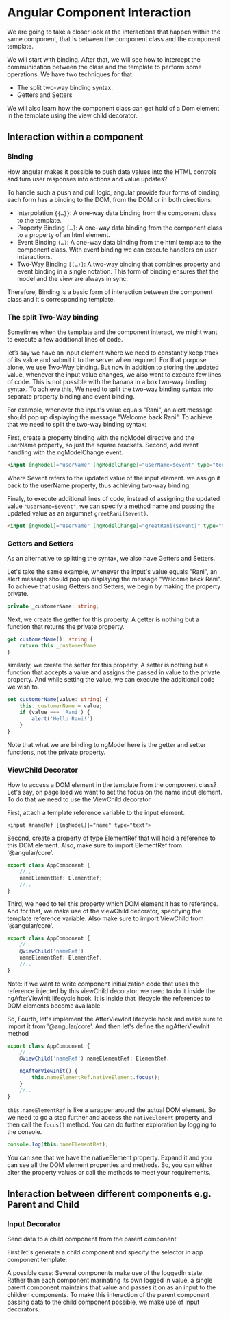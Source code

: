 # Angular Component Interaction

We are going to take a closer look at the interactions that happen within the same component, that is between the component class and the component template. 

We will start with binding. After that, we will see how to intercept the communication between the class and the template to perform some operations. We have two techniques for that:

* The split two-way binding syntax.
* Getters and Setters

We will also learn how the component class can get hold of a Dom element in the template using the view child decorator.

## Interaction within a component

### Binding

How angular makes it possible to push data values into the HTML controls and turn user responses into actions and value updates?

To handle such a push and pull logic, angular provide four forms of binding, each form has a binding to the DOM, from the DOM or in both directions:

* Interpolation `{{…}}`: A one-way data binding from the component class to the template.
* Property Binding `[…]`: A one-way data binding from the component class to a property of an html element.
* Event Binding `(…)`: A one-way data binding from the html template to the component class. With event binding we can execute handlers on user interactions.
* Two-Way Binding `[(…)]`: A two-way binding that combines property and event binding in a single notation. This form of binding ensures that the model and the view are always in sync.

Therefore, Binding is a basic form of interaction between the component class and it's corresponding template.

### The split Two-Way binding

Sometimes when the template and the component interact, we might want to execute a few additional lines of code. 

let’s say we have an input element where we need to constantly keep track of its value and submit it to the server when required. For that purpose alone, we use Two-Way binding. But now in addition to storing the updated value, whenever the input value changes, we also want to execute few lines of code. This is not possible with the banana in a box two-way binding syntax. To achieve this, We need to split the two-way binding syntax into separate property binding and event binding. 

For example, whenever the input's value equals "Rani", an alert message should pop up displaying the message "Welcome back Rani". To achieve that we need to split the two-way binding syntax:

First, create a property binding with the ngModel directive and the userName property, so just the square brackets. Second, add event handling with the ngModelChange event.

```HTML
<input [ngModel]="userName" (ngModelChange)="userName=$event" type="text">
```

Where $event refers to the updated value of the input element. we assign it back to the userName property, thus achieving two-way binding.

Finaly, to execute additional lines of code, instead of assigning the updated value `"userName=$event"`, we can specify a method name and passing the updated value as an argumnet `greetRani($event)`.

```HTML
<input [ngModel]="userName" (ngModelChange)="greetRani($event)" type="text">
```

### Getters and Setters

As an alternative to splitting the syntax, we also have Getters and Setters.

Let's take the same example, whenever the input's value equals "Rani", an alert message should pop up displaying the message "Welcome back Rani". To achieve that using Getters and Setters, we begin by making the property private.

```TypeScript
private _customerName: string;
```

Next, we create the getter for this property. A getter is nothing but a function that returns the private property.

```TypeScript
get customerName(): string {
    return this._customerName
}
```

similarly, we create the setter for this property, A setter is nothing but a function that accepts a value and assigns the passed in value to the private property. And while setting the value, we can execute the additional code we wish to.

```TypeScript
set customerName(value: string) {
    this._customerName = value;
    if (value === 'Rani') {
        alert('Hello Rani!')
    }
}
```

Note that what we are binding to ngModel here is the getter and setter functions, not the private property.

### ViewChild Decorator

How to access a DOM element in the template from the component class? Let's say, on page load we want to set the focus on the name input element. To do that we need to use the ViewChild decorator.

First, attach a template reference variable to the input element.

```HMTL
<input #nameRef [(ngModel)]="name" type="text">
```

Second, create a property of type ElementRef that will hold a reference to this DOM element. Also, make sure to import ElementRef from '@angular/core'.

```TypeScript
export class AppComponent {
    //..
    nameElementRef: ElementRef;
    //..
}
```

Third, we need to tell this property which DOM element it has to reference. And for that, we make use of the viewChild decorator, specifying the template reference variable. Also make sure to import ViewChild from '@angular/core'.

```TypeScript
export class AppComponent {
    //..
    @ViewChild('nameRef')
    nameElementRef: ElementRef;
    //..
}
```

Note: if we want to write component initialization code that uses the reference injected by this viewChild decorator, we need to do it inside the ngAfterViewinit lifecycle hook. It is inside that lifecycle the references to DOM elements become available.

So, Fourth, let's implement the AfterViewInit lifecycle hook and make sure to import it from '@angular/core'. And then let's define the ngAfterViewInit method

```TypeScript
export class AppComponent {
    //..
    @ViewChild('nameRef') nameElementRef: ElementRef;

    ngAfterViewInit() {
        this.nameElementRef.nativeElement.focus();
    }
    //..
}
```
`this.nameElementRef` is like a wrapper around the actual DOM element. So we need to go a step further and access the `nativeElement` property and then call the `focus()` method. You can do further exploration by logging to the console.

```TypeScript
console.log(this.nameElementRef);
```

You can see that we have the nativeElement property. Expand it and you can see all the DOM element properties and methods. So, you can either alter the property values or call the methods to meet your requirements.

## Interaction between different components e.g. Parent and Child

### Input Decorator

Send data to a child component from the parent component.

First let's generate a child component and specify the selector in app component template.

A possible case: Several components make use of the loggedIn state. Rather than each component marinating its own logged in value, a single parent component maintains that value and passes it on as an input to the children components. To make this interaction of the parent component passing data to the child component possible, we make use of input decorators.